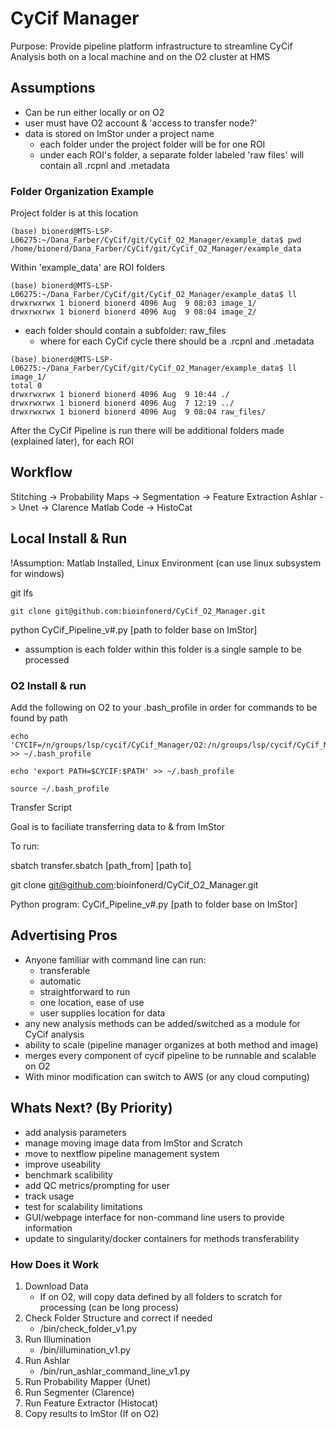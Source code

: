 # CyCif Manager

Purpose: Provide pipeline platform infrastructure to streamline CyCif Analysis both on a local machine and on the O2 cluster at HMS

## Assumptions

- Can be run either locally or on O2
- user must have O2 account & 'access to transfer node?'
- data is stored on ImStor under a project name
	- each folder under the project folder will be for one ROI 
	- under each ROI's folder, a separate folder labeled 'raw files' will contain all .rcpnl and .metadata

### Folder Organization Example 

Project folder is at this location

```{bash, eval==FALSE}
(base) bionerd@MTS-LSP-L06275:~/Dana_Farber/CyCif/git/CyCif_O2_Manager/example_data$ pwd
/home/bionerd/Dana_Farber/CyCif/git/CyCif_O2_Manager/example_data
```

Within 'example_data' are ROI folders

```{bash, eval==FALSE}
(base) bionerd@MTS-LSP-L06275:~/Dana_Farber/CyCif/git/CyCif_O2_Manager/example_data$ ll
drwxrwxrwx 1 bionerd bionerd 4096 Aug  9 08:03 image_1/
drwxrwxrwx 1 bionerd bionerd 4096 Aug  9 08:04 image_2/
```
- each folder should contain a subfolder: raw_files
	- where for each CyCif cycle there should be a .rcpnl and .metadata 
```{bash,eval==FALSE}
(base) bionerd@MTS-LSP-L06275:~/Dana_Farber/CyCif/git/CyCif_O2_Manager/example_data$ ll image_1/
total 0
drwxrwxrwx 1 bionerd bionerd 4096 Aug  9 10:44 ./
drwxrwxrwx 1 bionerd bionerd 4096 Aug  7 12:19 ../
drwxrwxrwx 1 bionerd bionerd 4096 Aug  9 08:04 raw_files/
```
After the CyCif Pipeline is run there will be additional folders made (explained later), for each ROI

## Workflow
Stitching -> Probability Maps -> Segmentation -> Feature Extraction
Ashlar -> Unet -> Clarence Matlab Code -> HistoCat

## Local Install & Run

!Assumption: Matlab Installed, Linux Environment (can use linux subsystem for windows)

git lfs 
``` {bash, eval==FALSE}
git clone git@github.com:bioinfonerd/CyCif_O2_Manager.git
```

python CyCif_Pipeline_v#.py [path to folder base on ImStor]
- assumption is each folder within this folder is a single sample to be processed



### O2 Install & run

Add the following on O2 to your .bash_profile in order for commands to be found by path

``` {bash,eval==FALSE}
echo 'CYCIF=/n/groups/lsp/cycif/CyCif_Manager/O2:/n/groups/lsp/cycif/CyCif_Manager/bin' >> ~/.bash_profile

echo 'export PATH=$CYCIF:$PATH' >> ~/.bash_profile

source ~/.bash_profile
```

Transfer Script

Goal is to faciliate transferring data to & from ImStor

To run:

sbatch transfer.sbatch [path_from] [path to] 




git clone git@github.com:bioinfonerd/CyCif_O2_Manager.git

Python program: CyCif_Pipeline_v#.py [path to folder base on ImStor]





## Advertising Pros

- Anyone familiar with command line can run:
	- transferable
	- automatic
	- straightforward to run
	- one location, ease of use
	- user supplies location for data
- any new analysis methods can be added/switched as a module for CyCif analysis
- ability to scale (pipeline manager organizes at both method and image)
- merges every component of cycif pipeline to be runnable and scalable on O2
- With minor modification can switch to AWS (or any cloud computing) 

## Whats Next? (By Priority)

- add analysis parameters
- manage moving image data from ImStor and Scratch
- move to nextflow pipeline management system
- improve useability 
- benchmark scalibility
- add QC metrics/prompting for user 
- track usage
- test for scalability limitations
- GUI/webpage interface for non-command line users to provide information
- update to singularity/docker containers for methods transferability

### How Does it Work

1) Download Data
	- If on O2, will copy data defined by all folders to scratch for processing (can be long process)
2) Check Folder Structure and correct if needed
	- /bin/check_folder_v1.py
3) Run Illumination 
	- /bin/illumination_v1.py
4) Run Ashlar
	- /bin/run_ashlar_command_line_v1.py
5) Run Probability Mapper (Unet)
6) Run Segmenter (Clarence)
7) Run Feature Extractor (Histocat) 
8) Copy results to ImStor (If on O2)


